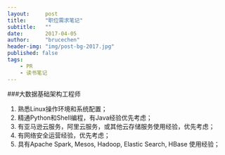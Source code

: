```yaml
---
layout:     post
title:      "职位需求笔记"
subtitle:   ""
date:       2017-04-05
author:     "brucechen"
header-img: "img/post-bg-2017.jpg"
published: false
tags:
    - PR
    - 读书笔记
---
```


###大数据基础架构工程师
1. 熟悉Linux操作环境和系统配置；
2. 精通Python和Shell编程，有Java经验优先考虑；
3. 有亚马逊云服务，阿里云服务，或其他云存储服务使用经验，优先考虑；
4. 有网络安全运营经验，优先考虑；
5. 具有Apache Spark, Mesos, Hadoop, Elastic Search, HBase 使用经验；